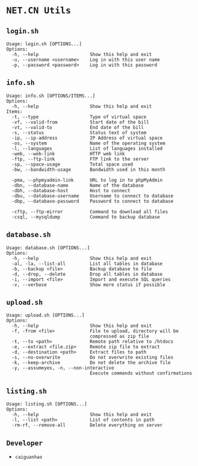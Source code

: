 ``NET.CN Utils``
================

``login.sh``
------------
    Usage: login.sh [OPTIONS...]
    Options:
      -h, --help                   Show this help and exit
      -u, --username <username>    Log in with this user name
      -p, --password <password>    Log in with this password

``info.sh``
-----------
    Usage: info.sh [OPTIONS/ITEMS...]
    Options:
      -h, --help                   Show this help and exit
    Items:
      -t, --type                   Type of virtual space
      -vf, --valid-from            Start date of the bill
      -vt, --valid-to              End date of the bill
      -s, --status                 Status text of system
      -ip, --ip-address            IP Address of virtual space
      -os, --system                Name of the operating system
      -l, --languages              List of languages installed
      -web, --web-link             HTTP web link
      -ftp, --ftp-link             FTP link to the server
      -sp, --space-usage           Total space used
      -bw, --bandwidth-usage       Bandwidth used in this month

      -pma, --phpmyadmin-link      URL to log in to phpMyAdmin
      -dbn, --database-name        Name of the database
      -dbh, --database-host        Host to connect
      -dbu, --database-username    Username to connect to database
      -dbp, --database-password    Password to connect to database

      -cftp, --ftp-mirror          Command to download all files
      -csql, --mysqldump           Command to backup database

``database.sh``
---------------
    Usage: database.sh [OPTIONS...]
    Options:
      -h, --help                   Show this help and exit
      -al, -la, --list-all         List all tables in database
      -b, --backup <file>          Backup database to file
      -d, --drop, --delete         Drop all tables in database
      -i, --import <file>          Import and execute SQL queries
      -v, --verbose                Show more status if possible

``upload.sh``
-------------
    Usage: upload.sh [OPTIONS...]
    Options:
      -h, --help                   Show this help and exit
      -f, -from <file>             File to upload, directory will be 
                                   compressed as zip file
      -t, --to <path>              Remote path relative to /htdocs
      -e, --extract <file.zip>     Remote zip file to extract
      -d, --destination <path>     Extract files to path
      -s, --no-overwrite           Do not overwrite existing files
      -k, --keep-archive           Do not delete the archive file
      -y, --assumeyes, -n, --non-interactive
                                   Execute commands without confirmations

``listing.sh``
--------------
    Usage: listing.sh [OPTIONS...]
    Options:
      -h, --help                   Show this help and exit
      -l, --list <path>            List of contents in path
      -rm-rf, --remove-all         Delete everything on server

``Developer``
-------------
* ``caiguanhao``
